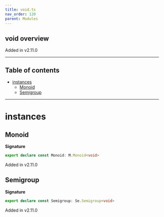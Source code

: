 ```yaml
---
title: void.ts
nav_order: 120
parent: Modules
---
```


## void overview

Added in v2.11.0

---

<h2 class="text-delta">Table of contents</h2>

- [instances](#instances)
  - [Monoid](#monoid)
  - [Semigroup](#semigroup)

---

# instances

## Monoid

**Signature**

```ts
export declare const Monoid: M.Monoid<void>
```

Added in v2.11.0

## Semigroup

**Signature**

```ts
export declare const Semigroup: Se.Semigroup<void>
```

Added in v2.11.0
